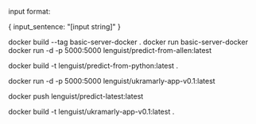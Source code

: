 input format:

{
  input_sentence: "[input string]"
}


docker build --tag basic-server-docker .
docker run basic-server-docker
docker run -d -p 5000:5000 lenguist/predict-from-allen:latest

docker build -t lenguist/predict-from-python:latest .

docker run -d -p 5000:5000 lenguist/ukramarly-app-v0.1:latest

docker push lenguist/predict-latest:latest

docker build -t lenguist/ukramarly-app-v0.1:latest .
